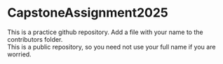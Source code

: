 # CapstoneAssignment2025

This is a practice github repository.  Add a file with your name to the contributors folder.  
This is a public repository, so you need not use your full name if you are worried.
